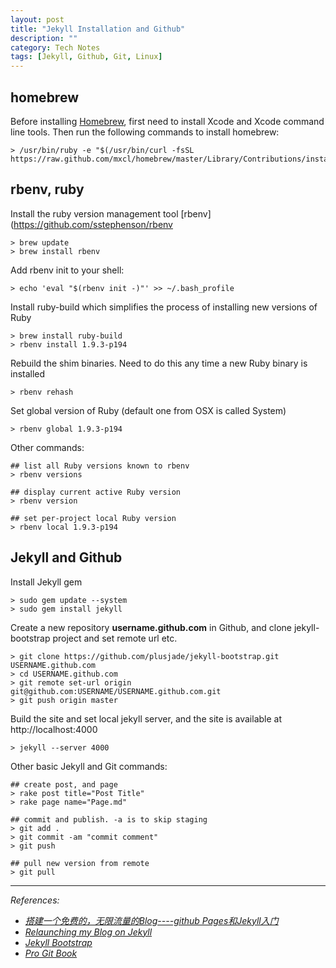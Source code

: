 ```yaml
---
layout: post
title: "Jekyll Installation and Github"
description: ""
category: Tech Notes
tags: [Jekyll, Github, Git, Linux]
---
```


## homebrew
Before installing [Homebrew](http://mxcl.github.com/homebrew/), first need to install Xcode and Xcode command line tools. Then run the following commands to install homebrew:
	
	> /usr/bin/ruby -e "$(/usr/bin/curl -fsSL https://raw.github.com/mxcl/homebrew/master/Library/Contributions/install_homebrew.rb)" 
	
## rbenv, ruby
Install the ruby version management tool [rbenv](https://github.com/sstephenson/rbenv
	
	> brew update
	> brew install rbenv

Add rbenv init to your shell:

	> echo 'eval "$(rbenv init -)"' >> ~/.bash_profile
	
Install ruby-build which simplifies the process of installing new versions of Ruby

	> brew install ruby-build
	> rbenv install 1.9.3-p194
	
Rebuild the shim binaries. Need to do this any time a new Ruby binary is installed

	> rbenv rehash
	
Set global version of Ruby (default one from OSX is called System)

	> rbenv global 1.9.3-p194
	
Other commands:

	## list all Ruby versions known to rbenv
	> rbenv versions
	
	## display current active Ruby version
	> rbenv version
	
	## set per-project local Ruby version
	> rbenv local 1.9.3-p194

## Jekyll and Github
Install Jekyll gem

	> sudo gem update --system
	> sudo gem install jekyll
	
Create a new repository **username.github.com** in Github, and clone jekyll-bootstrap project and set remote url etc. 

	> git clone https://github.com/plusjade/jekyll-bootstrap.git USERNAME.github.com
	> cd USERNAME.github.com
	> git remote set-url origin git@github.com:USERNAME/USERNAME.github.com.git
	> git push origin master
	
Build the site and set local jekyll server, and the site is available at http://localhost:4000

	> jekyll --server 4000

Other basic Jekyll and Git commands:

	## create post, and page
	> rake post title="Post Title"
	> rake page name="Page.md"
	
	## commit and publish. -a is to skip staging
	> git add .
	> git commit -am "commit comment"
	> git push
	
	## pull new version from remote
	> git pull
	
	
------------	
_References:_

* _[搭建一个免费的，无限流量的Blog----github Pages和Jekyll入门](http://www.ruanyifeng.com/blog/2012/08/blogging_with_jekyll.html "搭建一个免费的，无限流量的Blog----github Pages和Jekyll入门")_ 
* _[Relaunching my Blog on Jekyll](http://anupjadhav.com/2012/04/22/relaunching-my-blog-on-jekyll/ "Relaunching my Blog on Jekyll")_
* _[Jekyll Bootstrap](http://jekyllbootstrap.com "Jekyll Bootstrap")_
* _[Pro Git Book](http://git-scm.com/book "Pro Git")_